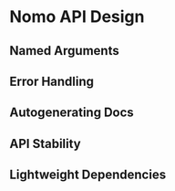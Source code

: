 # Nomo API Design

## Named Arguments

## Error Handling

## Autogenerating Docs

## API Stability

## Lightweight Dependencies
